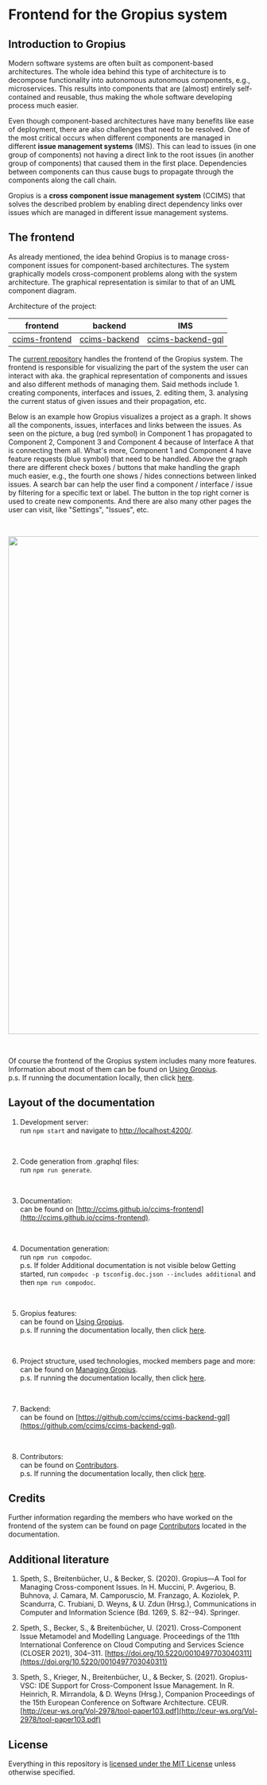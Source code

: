 # Frontend for the Gropius system

## Introduction to Gropius

Modern software systems are often built as component-based architectures. The whole idea behind this type of architecture is to decompose functionality into autonomous autonomous components, e.g., microservices. This results into components that are (almost) entirely self-contained and reusable, thus making the whole software developing process much easier.

Even though component-based architectures have many benefits like ease of deployment, there are also challenges that need to be resolved. One of the most critical occurs when different components are managed in different **issue management systems** (IMS). This can lead to issues (in one group of components) not having a direct link to the root issues (in another group of components) that caused them in the first place. Dependencies between components can thus cause bugs to propagate through the components along the call chain.

Gropius is a **cross component issue management system** (CCIMS) that solves the described problem by enabling direct dependency links over issues which are managed in different issue management systems.

## The frontend

As already mentioned, the idea behind Gropius is to manage cross-component issues for component-based architectures. The system graphically models cross-component problems along with the system architecture. The graphical representation is similar to that of an UML component diagram.

Architecture of the project:

| frontend | backend | IMS |
| :-: | :-: | :-: |
| [ccims-frontend](https://github.com/ccims/ccims-frontend) | [ccims-backend](https://github.com/ccims/ccims-backend) | [ccims-backend-gql](https://github.com/ccims/ccims-backend-gql) |

The [current repository](https://github.com/ccims/ccims-frontend) handles the frontend of the Gropius system. The frontend is responsible for visualizing the part of the system the user can interact with aka. the graphical representation of components and issues and also different methods of managing them. Said methods include 1. creating components, interfaces and issues, 2. editing them, 3. analysing the current status of given issues and their propagation, etc.

Below is an example how Gropius visualizes a project as a graph. It shows all the components, issues, interfaces and links between the issues. As seen on the picture, a bug (red symbol) in Component 1 has propagated to Component 2, Component 3 and Component 4 because of Interface A that is connecting them all. What's more, Component 1 and Component 4 have feature requests (blue symbol) that need to be handled. Above the graph there are different check boxes / buttons that make handling the graph much easier, e.g., the fourth one shows / hides connections between linked issues. A search bar can help the user find a component / interface / issue by filtering for a specific text or label. The button in the top right corner is used to create new components. And there are also many other pages the user can visit, like "Settings", "Issues", etc.

<br />
<p align="center">
<img src="https://raw.githubusercontent.com/ccims/ccims-frontend/dokumentation/Kliment/Kristina/src/frontend-preview/preview00.png" width="1000"/>
</p>
<br />

Of course the frontend of the Gropius system includes many more features. Information about most of them can be found on [Using Gropius](https://ccims.github.io/ccims-frontend/additional-documentation/using-gropius.html).  
p.s. If running the documentation locally, then click [here](additional-documentation/using-gropius.html).

## Layout of the documentation

1. Development server:  
run `npm start` and navigate to [http://localhost:4200/](http://localhost:4200/).
<br />

2. Code generation from .graphql files:  
run `npm run generate`.
<br />

3. Documentation:  
can be found on [http://ccims.github.io/ccims-frontend](http://ccims.github.io/ccims-frontend).
<br />

4. Documentation generation:  
run `npm run compodoc`.  
p.s. If folder Additional documentation is not visible below Getting started, run `compodoc -p tsconfig.doc.json --includes additional` and then `npm run compodoc`.
<br />

5. Gropius features:  
can be found on [Using Gropius](https://ccims.github.io/ccims-frontend/additional-documentation/using-gropius.html).  
p.s. If running the documentation locally, then click [here](additional-documentation/using-gropius.html).
<br />

6. Project structure, used technologies, mocked members page and more:  
can be found on [Managing Gropius](https://ccims.github.io/ccims-frontend/additional-documentation/managing-gropius.html).  
p.s. If running the documentation locally, then click [here](additional-documentation/managing-gropius.html).
<br />

7. Backend:  
can be found on [https://github.com/ccims/ccims-backend-gql](https://github.com/ccims/ccims-backend-gql).
<br />

8. Contributors:  
can be found on [Contributors](https://ccims.github.io/ccims-frontend/additional-documentation/contributors.html).  
p.s. If running the documentation locally, then click [here](additional-documentation/contributors.html).

## Credits

Further information regarding the members who have worked on the frontend of the system can be found on page [Contributors](https://ccims.github.io/ccims-frontend/additional-documentation/contributors.html) located in the documentation.

## Additional literature

1. Speth, S., Breitenbücher, U., & Becker, S. (2020). Gropius—A Tool for Managing Cross-component Issues. In H. Muccini, P. Avgeriou, B. Buhnova, J. Camara, M. Camporuscio, M. Franzago, A. Koziolek, P. Scandurra, C. Trubiani, D. Weyns, & U. Zdun (Hrsg.), Communications in Computer and Information Science (Bd. 1269, S. 82--94). Springer.

2. Speth, S., Becker, S., & Breitenbücher, U. (2021). Cross-Component Issue Metamodel and Modelling Language. Proceedings of the 11th International Conference on Cloud Computing and Services Science (CLOSER 2021), 304–311. [https://doi.org/10.5220/0010497703040311](https://doi.org/10.5220/0010497703040311)

3. Speth, S., Krieger, N., Breitenbücher, U., & Becker, S. (2021). Gropius-VSC: IDE Support for Cross-Component Issue Management. In R. Heinrich, R. Mirrandola, & D. Weyns (Hrsg.), Companion Proceedings of the 15th European Conference on Software Architecture. CEUR. [http://ceur-ws.org/Vol-2978/tool-paper103.pdf](http://ceur-ws.org/Vol-2978/tool-paper103.pdf)

## License

Everything in this repository is [licensed under the MIT License](https://github.com/ccims/ccims-frontend/blob/master/LICENSE) unless otherwise specified.

<br />
<br />